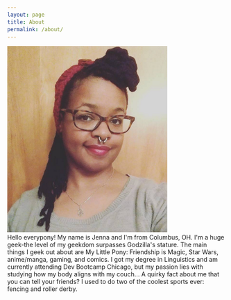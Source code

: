 ```yaml
---
layout: page
title: About
permalink: /about/
---
```

<div class="face"><img src="/assets/avatar.png"></div>
Hello everypony!  My name is Jenna and I'm from Columbus, OH.  I'm a huge geek-the level of my geekdom surpasses Godzilla's stature.  The main things I geek out about are My Little Pony: Friendship is Magic, Star Wars, anime/manga, gaming, and comics.  I got my degree in Linguistics and am currently attending Dev Bootcamp Chicago, but my passion lies with studying how my body aligns with my couch... A quirky fact about me that you can tell your friends?  I used to do two of the coolest sports ever: fencing and roller derby.
